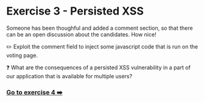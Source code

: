 # Exercise 3 - Persisted XSS

Someone has been thoughful and added a comment section, so that there can be an open discussion about the candidates. How nice! 

:pencil2: Exploit the comment field to inject some javascript code that is run on the voting page.

:question: What are the consequences of a persisted XSS vulnerability in a part of our application that is available for multiple users?

### [Go to exercise 4 :arrow_right:](../exercise-4/README.md)
